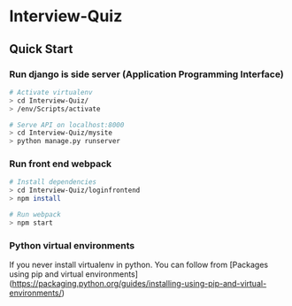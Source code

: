 # Interview-Quiz

## Quick Start

### Run django is side server (Application Programming Interface)

```bash
# Activate virtualenv
> cd Interview-Quiz/
> /env/Scripts/activate

# Serve API on localhost:8000
> cd Interview-Quiz/mysite
> python manage.py runserver
```

### Run front end webpack

```bash
# Install dependencies
> cd Interview-Quiz/loginfrontend
> npm install

# Run webpack
> npm start
```

### Python virtual environments

If you never install virtualenv in python. You can follow from [Packages using pip and virtual environments] (https://packaging.python.org/guides/installing-using-pip-and-virtual-environments/)

